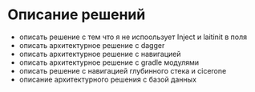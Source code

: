 # Описание решений

- описать решение с тем что я не испоользует Inject и laitinit в поля
- описать архитектурное решение с dagger
- описать архитектурное решение с навигацией
- описать архитектурное решение с gradle модулями
- описать решение с навигацией глубинного стека и cicerone
- описание архитектурного решения с базой данных
